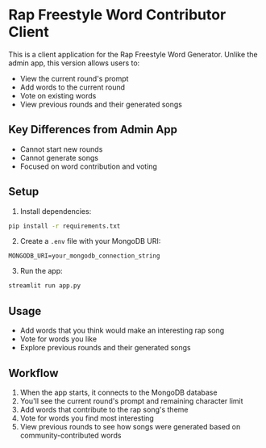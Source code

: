 # Rap Freestyle Word Contributor Client

This is a client application for the Rap Freestyle Word Generator. Unlike the admin app, this version allows users to:

- View the current round's prompt
- Add words to the current round
- Vote on existing words
- View previous rounds and their generated songs

## Key Differences from Admin App

- Cannot start new rounds
- Cannot generate songs
- Focused on word contribution and voting

## Setup

1. Install dependencies:
```bash
pip install -r requirements.txt
```

2. Create a `.env` file with your MongoDB URI:
```
MONGODB_URI=your_mongodb_connection_string
```

3. Run the app:
```bash
streamlit run app.py
```

## Usage

- Add words that you think would make an interesting rap song
- Vote for words you like
- Explore previous rounds and their generated songs

## Workflow

1. When the app starts, it connects to the MongoDB database
2. You'll see the current round's prompt and remaining character limit
3. Add words that contribute to the rap song's theme
4. Vote for words you find most interesting
5. View previous rounds to see how songs were generated based on community-contributed words
